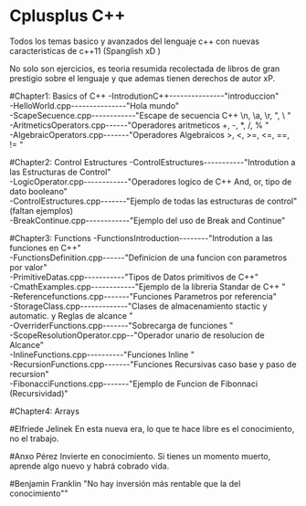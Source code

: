 # Cplusplus C++
Todos los temas basico y avanzados del lenguaje c++ con nuevas caracteristicas de c++11 (Spanglish xD )

No solo son ejercicios, es teoria resumida recolectada de libros de gran prestigio sobre el lenguaje y que ademas
tienen derechos de autor xP. 

#Chapter1: Basics of C++
-IntrodutionC++---------------"introduccion"                                                                                           
-HelloWorld.cpp---------------"Hola mundo"                                                                                             
-ScapeSecuence.cpp------------"Escape de secuencia C++ \n, \a, \r, \", \ "                                                             
-AritmeticsOperators.cpp------"Operadores aritmeticos +, -, *, /, % "                                                                  
-AlgebraicOperators.cpp-------"Operadores Algebraicos >, <, >=, <=, ==, != "                                                           

#Chapter2: Control Estructures
-ControlEstructures-----------"Introdution a las Estructuras de Control"                                       
-LogicOperator.cpp------------"Operadores logico de C++ And, or, tipo de dato booleano"                                                
-ControlEstructures.cpp-------"Ejemplo de todas las estructuras de control"(faltan ejemplos)                                           
-BreakContinue.cpp------------"Ejemplo del uso de Break and Continue"                                                                  

#Chapter3: Functions
-FunctionsIntroduction--------"Introdution a las funciones en C++"                                                                     
-FunctionsDefinition.cpp------"Definicion de una funcion con parametros por valor"                                                     
-PrimitiveDatas.cpp-----------"Tipos de Datos primitivos de C++"                                                                       
-CmathExamples.cpp------------"Ejemplo de la libreria Standar de C++ <cmath> "                                                         
-Referencefunctions.cpp-------"Funciones Parametros por referencia"                                                                    
-StorageClass.cpp-------------"Clases de almacenamiento stactic y automatic. y Reglas de alcance "                                     
-OverriderFunctions.cpp-------"Sobrecarga de funciones "                                                                               
-ScopeResolutionOperator.cpp--"Operador unario de resolucion de Alcance"                                                               
-InlineFunctions.cpp----------"Funciones Inline "                                                                                      
-RecursionFunctions.cpp-------"Funciones Recursivas caso base y paso de recursion"                                                     
-FibonacciFunctions.cpp-------"Ejemplo de Funcion de Fibonnaci (Recursividad)"                                                         

#Chapter4: Arrays












#Elfriede Jelinek 
En esta nueva era, lo que te hace libre es el conocimiento, no el trabajo.


#Anxo Pérez
Invierte en conocimiento. Si tienes un momento muerto, aprende algo nuevo y habrá cobrado vida.

#Benjamin Franklin
"No hay inversión más rentable que la del conocimiento""
